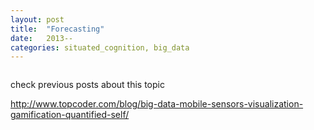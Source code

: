 ```yaml
---
layout: post
title:  "Forecasting"
date:   2013--
categories: situated_cognition, big_data
---
```


![]()

check previous posts about this topic

http://www.topcoder.com/blog/big-data-mobile-sensors-visualization-gamification-quantified-self/
